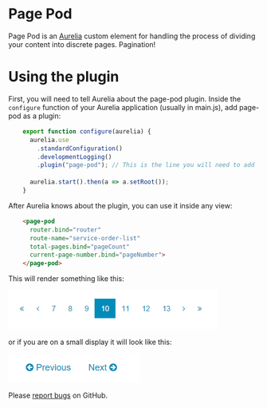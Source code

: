 # Page Pod

Page Pod is an [Aurelia][aurelia] custom element for handling the process of dividing your content into discrete pages. Pagination!

# Using the plugin

First, you will need to tell Aurelia about the page-pod plugin. Inside the `configure` function of your Aurelia application (usually in main.js), add page-pod as a plugin:

```javascript
    export function configure(aurelia) {
      aurelia.use
        .standardConfiguration()
        .developmentLogging()
        .plugin("page-pod"); // This is the line you will need to add

      aurelia.start().then(a => a.setRoot());
    }
```

After Aurelia knows about the plugin, you can use it inside any view:

```html
    <page-pod
      router.bind="router"
      route-name="service-order-list"
      total-pages.bind="pageCount"
      current-page-number.bind="pageNumber">
    </page-pod>
```

This will render something like this:

![Page Pod Large](./img/large.png)

or if you are on a small display it will look like this:

![Page Pod Small](./img/small.png)

Please [report bugs][issues] on GitHub.

[aurelia]: http://aurelia.io/
[issues]: https://github.com/cuis-dev/page-pod/issues
